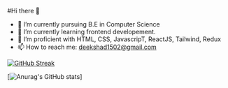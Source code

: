 #Hi there 👋

<!--
### Hi there 👋
**Deeksha1502/Deeksha1502** is a ✨ _special_ ✨ repository because its `README.md` (this file) appears on your GitHub profile.

Here are some ideas to get you started:

- 🔭 I’m currently working on 
- 🌱 I’m currently learning ...
- 👯 I’m looking to collaborate on ...
- 🤔 I’m looking for help with ...
- 💬 Ask me about ...
- 📫 How to reach me: ...
- 😄 Pronouns: ...
- ⚡ Fun fact: ...
-->

- 🔭 I’m currently pursuing B.E in Computer Science
- 🌱 I’m currently learning frontend developement.
- 👯 I’m proficient with HTML, CSS, JavascripT, ReactJS, Tailwind, Redux
- 📫 How to reach me: deekshad1502@gmail.com

[![GitHub Streak](http://github-readme-streak-stats.herokuapp.com?user=Deeksha1502&theme=radical&hide_border=true&date_format=M%20j%5B%2C%20Y%5D)](https://git.io/streak-stats)

[![Anurag's GitHub stats](https://github-readme-stats.vercel.app/api?username=Deeksha1502&theme=radical)]


